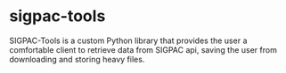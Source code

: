 # sigpac-tools
SIGPAC-Tools is a custom Python library that provides the user a comfortable client to retrieve data from SIGPAC api, saving the user from downloading and storing heavy files.
